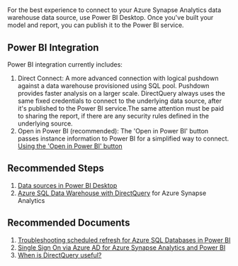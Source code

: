 ﻿<properties
	pageTitle="Availability and Connectivity/Power BI connections to Azure Synapse Analytics with Azure AD Authentication"
	description="Availability and Connectivity/Power BI connections to Azure Synapse Analytics with Azure AD Authentication"
	service="microsoft.sql"
	resource="servers"
	authors="nanditavalsan"
	ms.author="nanditav@microsoft.com"
	selfHelpType="TSG_Content"
	cloudEnvironments="public, Fairfax, usnat, ussec"
	articleId="dw-availabilityandconnectivity-azureactivedirectoryauthentication-powerbi.md"
	ownershipId=""
/>

# <Power BI connections to Azure Synapse Analytics with Azure AD Authentication>

For the best experience to connect to your Azure Synapse Analytics data warehouse data source, use Power BI Desktop. Once you've built your model and report, you can publish it to the Power BI service. 

## **Power BI Integration**
Power BI integration currently includes:

1. Direct Connect: A more advanced connection with logical pushdown against a data warehouse provisioned using SQL pool. Pushdown provides faster analysis on a larger scale. DirectQuery always uses the same fixed credentials to connect to the underlying data source, after it's published to the Power BI service.The same attention must be paid to sharing the report, if there are any security rules defined in the underlying source.
2. Open in Power BI (recommended): The 'Open in Power BI' button passes instance information to Power BI for a simplified way to connect. [Using the 'Open in Power BI' button](https://docs.microsoft.com/power-bi/service-azure-sql-data-warehouse-with-direct-connect#using-the-open-in-power-bi-button)

## **Recommended Steps**

1. [Data sources in Power BI Desktop](https://docs.microsoft.com/power-bi/desktop-data-sources)
2. [Azure SQL Data Warehouse with DirectQuery](https://docs.microsoft.com/power-bi/service-azure-sql-data-warehouse-with-direct-connect) for Azure Synapse Analytics


## **Recommended Documents**
1. [Troubleshooting scheduled refresh for Azure SQL Databases in Power BI](https://docs.microsoft.com/power-bi/service-admin-troubleshooting-scheduled-refresh-azure-sql-databases)
2. [Single Sign On via Azure AD for Azure Synapse Analytics and Power BI](https://docs.microsoft.com/en-us/power-bi/service-azure-sql-data-warehouse-with-direct-connect#single-sign-on)
3. [When is DirectQuery useful?](https://docs.microsoft.com/en-us/power-bi/desktop-directquery-about#when-is-directquery-useful)


